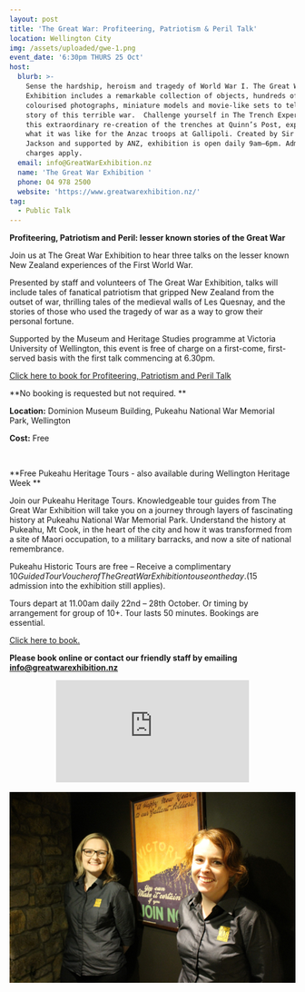 ```yaml
---
layout: post
title: 'The Great War: Profiteering, Patriotism & Peril Talk'
location: Wellington City
img: /assets/uploaded/gwe-1.png
event_date: '6:30pm THURS 25 Oct'
host:
  blurb: >-
    Sense the hardship, heroism and tragedy of World War I. The Great War
    Exhibition includes a remarkable collection of objects, hundreds of
    colourised photographs, miniature models and movie-like sets to tell the
    story of this terrible war.  Challenge yourself in The Trench Experience! In
    this extraordinary re-creation of the trenches at Quinn’s Post, experience
    what it was like for the Anzac troops at Gallipoli. Created by Sir Peter
    Jackson and supported by ANZ, exhibition is open daily 9am–6pm. Admission
    charges apply. 
  email: info@GreatWarExhibition.nz
  name: 'The Great War Exhibition '
  phone: 04 978 2500
  website: 'https://www.greatwarexhibition.nz/'
tag:
  - Public Talk
---
```

**Profiteering, Patriotism and Peril: lesser known stories of the Great War**

Join us at The Great War Exhibition to hear three talks on the lesser known New Zealand experiences of the First World War. 

Presented by staff and volunteers of The Great War Exhibition, talks will include tales of fanatical patriotism that gripped New Zealand from the outset of war, thrilling tales of the medieval walls of Les Quesnay, and the stories of those who used the tragedy of war as a way to grow their personal fortune. 

Supported by the Museum and Heritage Studies programme at Victoria University of Wellington, this event is free of charge on a first-come, first-served basis with the first talk commencing at 6.30pm.

[Click here to book for Profiteering, Patriotism and Peril Talk](https://greatwarexhibition.rezdy.com/259998/profiteering-patriotism-and-peril-lesser-known-stories-of-the-great-war)

**No booking is requested but not required. **

**Location:** Dominion Museum Building, Pukeahu National War Memorial Park, Wellington

**Cost:** Free

<br>

**Free Pukeahu Heritage Tours - also available during Wellington Heritage Week
**

Join our Pukeahu Heritage Tours. Knowledgeable tour guides from The Great War Exhibition will take you on a journey through layers of fascinating history at Pukeahu National War Memorial Park. Understand the history at Pukeahu, Mt Cook, in the heart of the city and how it was transformed from a site of Maori occupation, to a military barracks, and now a site of national remembrance. 

Pukeahu Historic Tours are free – Receive a complimentary $10 Guided Tour Voucher of The Great War Exhibition to use on the day. ($15 admission into the exhibition still applies).

Tours depart at 11.00am daily 22nd – 28th  October.  Or timing by arrangement for group of 10+. Tour lasts 50 minutes. Bookings are essential. 

[Click here to book.](https://greatwarexhibition.rezdy.com/192522/history-at-pukeahu-national-war-memorial-park-tour-great-war-exhibition-entry)

**Please book online or contact our friendly staff by emailing info@greatwarexhibition.nz**

<center><iframe src="https://www.facebook.com/plugins/page.php?href=https%3A%2F%2Fwww.facebook.com%2FGreatWarExhibition%2F&tabs=header&width=340&height=180&small_header=false&adapt_container_width=true&hide_cover=false&show_facepile=false&appId" width="340" height="180" style="border:none;overflow:hidden" scrolling="no" frameborder="0" allowTransparency="true" allow="encrypted-media"></iframe></center>

![null](/assets/uploaded/gwe-2.png)
